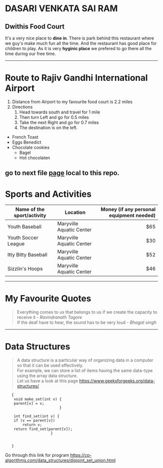 # DASARI VENKATA SAI RAM
## Dwithis Food Court
It's a very nice place to **dine in**. There is park behind this restaurant where we guy's make much fun all the time. And the restaurant has good place for children to play. As it is very **hyginic place** we prefered to go there all the time during our free time.

**************
# Route to Rajiv Gandhi International Airport
1. Distance from Airport to my favourite food court is 2.2 miles
2. Directions
   1. Head towards south and travel for 1 mile
   2. Then turn Left and go for 0.5 miles
   3. Take the next Right and go for 0.7 miles 
   4. The destination is on the left.
* French Toast
* Eggs Benedict
* Chocolate cookies
    * Bagel
    * Hot chocolaten

go to next file [page](AboutMe.md) local to this repo.
---
# Sports and Activities
|Name of the sport/activity|Location|Money (if any personal equipment needed)|
|---|---|---:|
|Youth Baseball|Maryville Aquatic Center|$65|
|Youth Soccer League|Maryville Aquatic Center|$30|
|Itty Bitty Baseball|Maryville Aquatic Center|$52|
|Sizzlin's Hoops|Maryville Aquatic Center|$46|

---
# My Favourite Quotes
> Everything comes to us that belongs to us if we create the capacity to receive it -  *Ravindranath Tagore* <br>
> If the deaf have to hear, the sound has to be very loud - *Bhagat singh*

---
# Data Structures
> A data structure is a particular way of organizing data in a computer so that it can be used effectively.<br>
For example, we can store a list of items having the same data-type using the array data structure.<br>
Let us have a look at this page <https://www.geeksforgeeks.org/data-structures/>
~~~
   {
    void make_set(int v) {
    parent[v] = v;
                         }

    int find_set(int v) {
    if (v == parent[v])
        return v;
    return find_set(parent[v]);
                     }

   
   }
~~~
Go through this link for program <https://cp-algorithms.com/data_structures/disjoint_set_union.html>
